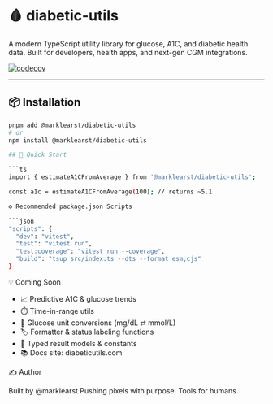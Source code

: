 # 🩸 diabetic-utils

A modern TypeScript utility library for glucose, A1C, and diabetic health data.
Built for developers, health apps, and next-gen CGM integrations.

[![codecov](https://codecov.io/gh/marklearst/diabetic-utils/branch/main/graph/badge.svg)](https://codecov.io/gh/marklearst/diabetic-utils)

---

## 📦 Installation

````bash
pnpm add @marklearst/diabetic-utils
# or
npm install @marklearst/diabetic-utils

## 🧪 Quick Start

```ts
import { estimateA1CFromAverage } from '@marklearst/diabetic-utils';

const a1c = estimateA1CFromAverage(100); // returns ~5.1

⚙️ Recommended package.json Scripts

```json
"scripts": {
  "dev": "vitest",
  "test": "vitest run",
  "test:coverage": "vitest run --coverage",
  "build": "tsup src/index.ts --dts --format esm,cjs"
}
````

💡 Coming Soon

- 📈 Predictive A1C & glucose trends
- ⏱️ Time-in-range utils
- 🔄 Glucose unit conversions (mg/dL ⇄ mmol/L)
- 🏷️ Formatter & status labeling functions
- 📝 Typed result models & constants
- 📚 Docs site: diabeticutils.com

✍️ Author

Built by @marklearst
Pushing pixels with purpose. Tools for humans.
